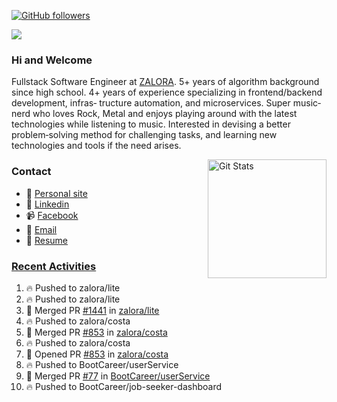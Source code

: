 [![GitHub followers](https://img.shields.io/github/followers/DeKal?label=Follow%20at%20GitHub&style=for-the-badge)](https://github.com/DeKal)

<img
  src="https://cr-ss-service.azurewebsites.net/api/ScreenShot?widget=summary&username=DeKal&badges=3&width=300&style=--header-bg-color:%23000;--border-radius:10px"
/>

### Hi and Welcome 
Fullstack Software Engineer at [ZALORA](https://github.com/zalora/). 5+ years of algorithm background since high school. 4+ years of experience specializing in frontend/backend development, infras‐ tructure automation, and microservices. Super music‐nerd who loves Rock, Metal and enjoys playing around with the latest technologies while listening to music. Interested in devising a better problem‐solving method for challenging tasks, and learning new technologies and tools if the need arises.


<a href="https://phatho-folio.now.sh/"><img alt="Git Stats" src="https://github-readme-stats.vercel.app/api?username=DeKal&show_icons=true&theme=merko&count_private=true" align="right" height="190" /></a>


### Contact

- 💬 [Personal site](https://phatho-folio.now.sh/)
- 🔗 [Linkedin](https://www.linkedin.com/in/phat-ho/)
- 📹 [Facebook](https://www.facebook.com/dekal.dev)
- 📧 <a href="mailto:hohuuphat22@gmail.com">Email</a>
- 📄 <a id="raw-url" href="https://raw.githubusercontent.com/DeKal/DeKal/master/cv/dekal.pdf">Resume</a>


### [Recent Activities](https://github.com/DeKal/github-activity-readme)
<!--START_SECTION:activity-->
1. 🔥 Pushed to zalora/lite
2. 🔥 Pushed to zalora/lite
3. 🎉 Merged PR [#1441](https://github.com/zalora/lite/pull/1441) in [zalora/lite](https://github.com/zalora/lite)
4. 🔥 Pushed to zalora/costa
5. 🎉 Merged PR [#853](https://github.com/zalora/costa/pull/853) in [zalora/costa](https://github.com/zalora/costa)
6. 🔥 Pushed to zalora/costa
7. 💪 Opened PR [#853](https://github.com/zalora/costa/pull/853) in [zalora/costa](https://github.com/zalora/costa)
8. 🔥 Pushed to BootCareer/userService
9. 🎉 Merged PR [#77](https://github.com/BootCareer/userService/pull/77) in [BootCareer/userService](https://github.com/BootCareer/userService)
10. 🔥 Pushed to BootCareer/job-seeker-dashboard
<!--END_SECTION:activity-->